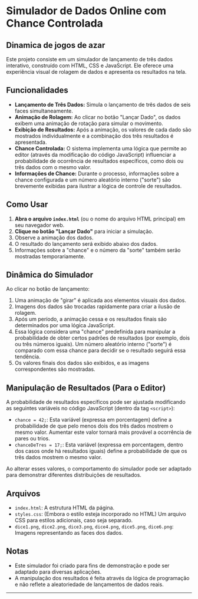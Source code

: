 # Simulador de Dados Online com Chance Controlada
## Dinamica de jogos de azar

Este projeto consiste em um simulador de lançamento de três dados interativo, construído com HTML, CSS e JavaScript. Ele oferece uma experiência visual de rolagem de dados e apresenta os resultados na tela.

## Funcionalidades

* **Lançamento de Três Dados:** Simula o lançamento de três dados de seis faces simultaneamente.
* **Animação de Rolagem:** Ao clicar no botão "Lançar Dado", os dados exibem uma animação de rotação para simular o movimento.
* **Exibição de Resultados:** Após a animação, os valores de cada dado são mostrados individualmente e a combinação dos três resultados é apresentada.
* **Chance Controlada:** O sistema implementa uma lógica que permite ao editor (através da modificação do código JavaScript) influenciar a probabilidade de ocorrência de resultados específicos, como dois ou três dados com o mesmo valor.
* **Informações de Chance:** Durante o processo, informações sobre a chance configurada e um número aleatório interno ("sorte") são brevemente exibidas para ilustrar a lógica de controle de resultados.

## Como Usar

1.  **Abra o arquivo `index.html`** (ou o nome do arquivo HTML principal) em seu navegador web.
2.  **Clique no botão "Lançar Dado"** para iniciar a simulação.
3.  Observe a animação dos dados.
4.  O resultado do lançamento será exibido abaixo dos dados.
5.  Informações sobre a "chance" e o número da "sorte" também serão mostradas temporariamente.

## Dinâmica do Simulador

Ao clicar no botão de lançamento:

1.  Uma animação de "girar" é aplicada aos elementos visuais dos dados.
2.  Imagens dos dados são trocadas rapidamente para criar a ilusão de rolagem.
3.  Após um período, a animação cessa e os resultados finais são determinados por uma lógica JavaScript.
4.  Essa lógica considera uma "chance" predefinida para manipular a probabilidade de obter certos padrões de resultados (por exemplo, dois ou três números iguais). Um número aleatório interno ("sorte") é comparado com essa chance para decidir se o resultado seguirá essa tendência.
5.  Os valores finais dos dados são exibidos, e as imagens correspondentes são mostradas.

## Manipulação de Resultados (Para o Editor)

A probabilidade de resultados específicos pode ser ajustada modificando as seguintes variáveis no código JavaScript (dentro da tag `<script>`):

* `chance = 42;`: Esta variável (expressa em porcentagem) define a probabilidade de que pelo menos dois dos três dados mostrem o mesmo valor. Aumentar este valor tornará mais provável a ocorrência de pares ou trios.
* `chanceDeTres = 17;`: Esta variável (expressa em porcentagem, dentro dos casos onde há resultados iguais) define a probabilidade de que os três dados mostrem o mesmo valor.

Ao alterar esses valores, o comportamento do simulador pode ser adaptado para demonstrar diferentes distribuições de resultados.

## Arquivos

* `index.html`: A estrutura HTML da página.
* `styles.css`: (Embora o estilo esteja incorporado no HTML) Um arquivo CSS para estilos adicionais, caso seja separado.
* `dice1.png`, `dice2.png`, `dice3.png`, `dice4.png`, `dice5.png`, `dice6.png`: Imagens representando as faces dos dados.

## Notas

* Este simulador foi criado para fins de demonstração e pode ser adaptado para diversas aplicações.
* A manipulação dos resultados é feita através da lógica de programação e não reflete a aleatoriedade de lançamentos de dados reais.

---
